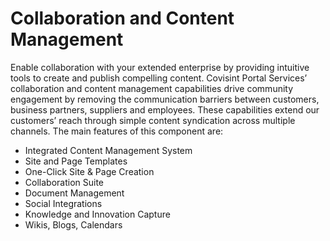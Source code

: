 # Collaboration and Content Management
Enable collaboration with your extended enterprise by providing intuitive tools to create and publish compelling content. Covisint Portal Services’ collaboration and content management capabilities drive community engagement by removing the communication barriers between customers, business partners, suppliers and employees. These capabilities extend our customers’ reach through simple content syndication across multiple channels. The main features of this component are:
* Integrated Content Management System
* Site and Page Templates
* One-Click Site & Page Creation
* Collaboration Suite
* Document Management
* Social Integrations
* Knowledge and Innovation Capture
* Wikis, Blogs, Calendars


